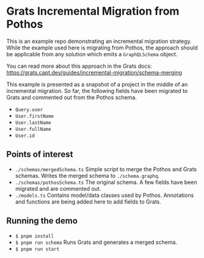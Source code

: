 # Grats Incremental Migration from Pothos

This is an example repo demonstrating an incremental migration strategy. While the example used here is migrating from Pothos, the approach should be applicable from any solution which emits a `GraphQLSchema` object.

You can read more about this approach in the Grats docs: https://grats.capt.dev/guides/incremental-migration/schema-merging

This example is presented as a snapshot of a project in the middle of an incremental migration. So far, the following fields have been migrated to Grats and commented out from the Pothos schema.

- `Query.user`
- `User.firstName`
- `User.lastName`
- `User.fullName`
- `User.id`

## Points of interest

- `./schemas/mergedSchema.ts` Simple script to merge the Pothos and Grats schemas. Writes the merged schema to `./schema.graphq`.
- `./schemas/pothosSchema.ts` The original schema. A few fields have been migrated and are commented out.
- `./models.ts` Contains model/data classes used by Pothos. Annotations and functions are being added here to add fields to Grats.

## Running the demo

- `$ pnpm install`
- `$ pnpm run schema` Runs Grats and generates a merged schema.
- `$ pnpm run start`

